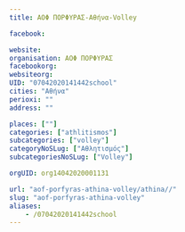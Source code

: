 ```yaml
---
title: ΑΟΦ ΠΟΡΦΥΡΑΣ-Αθήνα-Volley

facebook:

website:
organisation: ΑΟΦ ΠΟΡΦΥΡΑΣ
facebookorg:
websiteorg:
UID: "07042020141442school"
cities: "Αθήνα"
perioxi: ""
address: ""

places: [""]
categories: ["athlitismos"]
subcategories: ["volley"]
categoryNoSLug: ["Αθλητισμός"]
subcategoriesNoSLug: ["Volley"]

orgUID: org14042020001131

url: "aof-porfyras-athina-volley/athina//"
slug: "aof-porfyras-athina-volley"
aliases:
    - /07042020141442school
---
```





